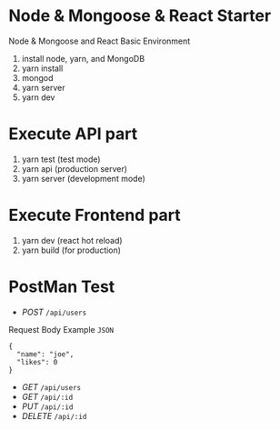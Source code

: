 # Node & Mongoose & React Starter

Node & Mongoose and React Basic Environment

1. install node, yarn, and MongoDB
2. yarn install
3. mongod
4. yarn server
5. yarn dev

# Execute API part

1. yarn test (test mode)
2. yarn api (production server)
3. yarn server (development mode)

# Execute Frontend part

1. yarn dev (react hot reload)
2. yarn build (for production)

# PostMan Test

- *POST* `/api/users`

Request Body Example `JSON`

```
{
  "name": "joe",
  "likes": 0
}
```

- *GET* `/api/users`
- *GET* `/api/:id`
- *PUT* `/api/:id`
- *DELETE* `/api/:id`
